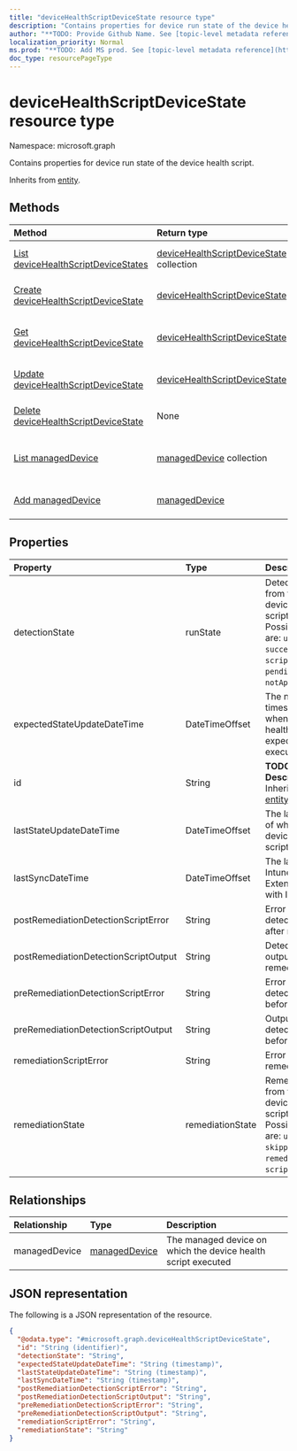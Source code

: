```yaml
---
title: "deviceHealthScriptDeviceState resource type"
description: "Contains properties for device run state of the device health script."
author: "**TODO: Provide Github Name. See [topic-level metadata reference](https://msgo.azurewebsites.net/add/document/guidelines/metadata.html#topic-level-metadata)**"
localization_priority: Normal
ms.prod: "**TODO: Add MS prod. See [topic-level metadata reference](https://msgo.azurewebsites.net/add/document/guidelines/metadata.html#topic-level-metadata)**"
doc_type: resourcePageType
---
```


# deviceHealthScriptDeviceState resource type

Namespace: microsoft.graph



Contains properties for device run state of the device health script.


Inherits from [entity](../resources/entity.md).

## Methods
|Method|Return type|Description|
|:---|:---|:---|
|[List deviceHealthScriptDeviceStates](../api/devicehealthscriptdevicestate-list.md)|[deviceHealthScriptDeviceState](../resources/devicehealthscriptdevicestate.md) collection|Get a list of the [deviceHealthScriptDeviceState](../resources/devicehealthscriptdevicestate.md) objects and their properties.|
|[Create deviceHealthScriptDeviceState](../api/devicehealthscriptdevicestate-create.md)|[deviceHealthScriptDeviceState](../resources/devicehealthscriptdevicestate.md)|Create a new [deviceHealthScriptDeviceState](../resources/devicehealthscriptdevicestate.md) object.|
|[Get deviceHealthScriptDeviceState](../api/devicehealthscriptdevicestate-get.md)|[deviceHealthScriptDeviceState](../resources/devicehealthscriptdevicestate.md)|Read the properties and relationships of a [deviceHealthScriptDeviceState](../resources/devicehealthscriptdevicestate.md) object.|
|[Update deviceHealthScriptDeviceState](../api/devicehealthscriptdevicestate-update.md)|[deviceHealthScriptDeviceState](../resources/devicehealthscriptdevicestate.md)|Update the properties of a [deviceHealthScriptDeviceState](../resources/devicehealthscriptdevicestate.md) object.|
|[Delete deviceHealthScriptDeviceState](../api/devicehealthscriptdevicestate-delete.md)|None|Deletes a [deviceHealthScriptDeviceState](../resources/devicehealthscriptdevicestate.md) object.|
|[List managedDevice](../api/devicehealthscriptdevicestate-list-manageddevice.md)|[managedDevice](../resources/manageddevice.md) collection|Get the managedDevice resources from the managedDevice navigation property.|
|[Add managedDevice](../api/devicehealthscriptdevicestate-post-manageddevice.md)|[managedDevice](../resources/manageddevice.md)|Add managedDevice by posting to the managedDevice collection.|

## Properties
|Property|Type|Description|
|:---|:---|:---|
|detectionState|runState|Detection state from the lastest device health script execution. Possible values are: `unknown`, `success`, `fail`, `scriptError`, `pending`, `notApplicable`.|
|expectedStateUpdateDateTime|DateTimeOffset|The next timestamp of when the device health script is expected to execute|
|id|String|**TODO: Add Description** Inherited from [entity](../resources/entity.md)|
|lastStateUpdateDateTime|DateTimeOffset|The last timestamp of when the device health script executed|
|lastSyncDateTime|DateTimeOffset|The last time that Intune Managment Extension synced with Intune|
|postRemediationDetectionScriptError|String|Error from the detection script after remediation|
|postRemediationDetectionScriptOutput|String|Detection script output after remediation|
|preRemediationDetectionScriptError|String|Error from the detection script before remediation|
|preRemediationDetectionScriptOutput|String|Output of the detection script before remediation|
|remediationScriptError|String|Error output of the remediation script|
|remediationState|remediationState|Remediation state from the lastest device health script execution. Possible values are: `unknown`, `skipped`, `success`, `remediationFailed`, `scriptError`.|

## Relationships
|Relationship|Type|Description|
|:---|:---|:---|
|managedDevice|[managedDevice](../resources/manageddevice.md)|The managed device on which the device health script executed|

## JSON representation
The following is a JSON representation of the resource.
<!-- {
  "blockType": "resource",
  "keyProperty": "id",
  "@odata.type": "microsoft.graph.deviceHealthScriptDeviceState",
  "baseType": "microsoft.graph.entity",
  "openType": false
}
-->
``` json
{
  "@odata.type": "#microsoft.graph.deviceHealthScriptDeviceState",
  "id": "String (identifier)",
  "detectionState": "String",
  "expectedStateUpdateDateTime": "String (timestamp)",
  "lastStateUpdateDateTime": "String (timestamp)",
  "lastSyncDateTime": "String (timestamp)",
  "postRemediationDetectionScriptError": "String",
  "postRemediationDetectionScriptOutput": "String",
  "preRemediationDetectionScriptError": "String",
  "preRemediationDetectionScriptOutput": "String",
  "remediationScriptError": "String",
  "remediationState": "String"
}
```

